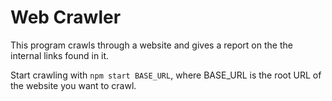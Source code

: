 # Web Crawler

This program crawls through a website and gives a report on the the internal links found in it.

Start crawling with `npm start BASE_URL`, where BASE_URL is the root URL of the website you want to crawl.